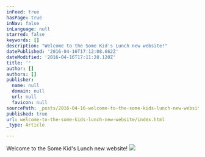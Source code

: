 ```yaml
---
inFeed: true
hasPage: true
inNav: false
inLanguage: null
starred: false
keywords: []
description: "Welcome to the Some Kid's Lunch new website!"
datePublished: '2016-04-16T17:12:08.662Z'
dateModified: '2016-04-16T17:11:28.120Z'
title: ''
author: []
authors: []
publisher:
  name: null
  domain: null
  url: null
  favicon: null
sourcePath: _posts/2016-04-16-welcome-to-the-some-kids-lunch-new-website.md
published: true
url: welcome-to-the-some-kids-lunch-new-website/index.html
_type: Article

---
```

Welcome to the Some Kid's Lunch new website!
![](https://the-grid-user-content.s3-us-west-2.amazonaws.com/3ea67471-4989-41ee-a158-7a237f0795a0.jpg)
